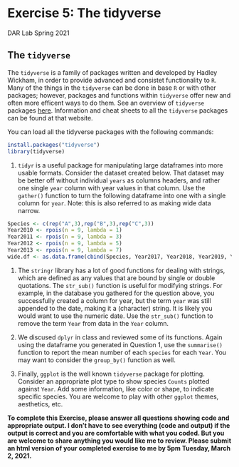 Exercise 5: The tidyverse
================
DAR Lab
Spring 2021

## The `tidyverse`

The `tidyverse` is a family of packages written and developed by Hadley
Wickham, in order to provide advanced and consistet functionality to
`R`. Many of the things in the `tidyverse` can be done in base `R` or
with other packages; however, packages and functions within `tidyverse`
offer new and often more efficent ways to do them. See an overview of
`tidyverse` packages [here](https://www.tidyverse.org/packages/).
Information and cheat sheets to all the `tidyverse` packages can be
found at that website.

You can load all the tidyverse packages with the following commands:

``` r
install.packages("tidyverse")
library(tidyverse)
```

1.  `tidyr` is a useful package for manipulating large dataframes into
    more usable formats. Consider the dataset created below. That
    dataset may be better off without individual `years` as columns
    headers, and rather one single `year` column with year values in
    that column. Use the `gather()` function to turn the following
    dataframe into one with a single column for `year`. Note: this is
    also referred to as making wide data narrow.

``` r
Species <- c(rep("A",3),rep("B",3),rep("C",3))
Year2010 <- rpois(n = 9, lambda = 1)
Year2011 <- rpois(n = 9, lambda = 3)
Year2012 <- rpois(n = 9, lambda = 5)
Year2013 <- rpois(n = 9, lambda = 7)
wide.df <- as.data.frame(cbind(Species, Year2017, Year2018, Year2019, Year2020))
```

1.  The `stringr` library has a lot of good functions for dealing with
    strings, which are defined as any values that are bound by single or
    double quotations. The `str_sub()` function is useful for modifying
    strings. For example, in the database you gathered for the question
    above, you successfully created a column for year, but the term
    `year` was still appended to the date, making it a (character)
    string. It is likely you would want to use the numeric date. Use the
    `str_sub()` function to remove the term `Year` from data in the
    `Year` column.

2.  We discused `dplyr` in class and reviewed some of its functions.
    Again using the dataframe you generated in Question 1, use the
    `summarise()` function to report the mean number of each `species`
    for each `Year`. You may want to consider the `group_by()` function
    as well.

3.  Finally, `ggplot` is the well known `tidyverse` package for
    plotting. Consider an appropriate plot type to show species `Counts`
    plotted against `Year`. Add some information, like color or shape,
    to indicate specific species. You are welcome to play with other
    `ggplot` themes, aesthetics, etc.

**To complete this Exercise, please answer all questions showing code
and appropriate output. I don’t have to see everything (code and output)
if the output is correct and you are comfortable with what you coded.
But you are welcome to share anything you would like me to review.
Please submit an html version of your completed exercise to me by 5pm
Tuesday, March 2, 2021.**
